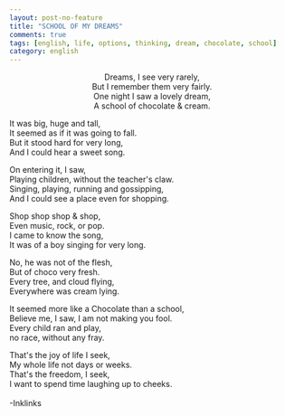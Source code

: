 ```yaml
---
layout: post-no-feature
title: "SCHOOL OF MY DREAMS"
comments: true
tags: [english, life, options, thinking, dream, chocolate, school]
category: english
---
```

<p align="center">
Dreams, I see very rarely,<br />
But I remember them very fairly.<br />
One night I saw a lovely dream,<br />
A school of chocolate & cream.<br />

It was big, huge and tall,<br />
It seemed as if it was going to fall.<br />
But it stood hard for very long,<br />
And I could hear a sweet song.<br />

On entering it, I saw,<br />
Playing children, without the teacher's claw.<br />
Singing, playing, running and gossipping,<br />
And I could see a place even for shopping.<br />

Shop shop shop & shop,<br />
Even music, rock, or pop.<br />
I came to know the song,<br />
It was of a boy singing for very long.<br />

No, he was not of the flesh,<br />
But of choco very fresh.<br />
Every tree, and cloud flying,<br />
Everywhere was cream lying.<br />

It seemed more like a Chocolate than a school,<br />
Believe me, I saw, I am not making you fool.<br />
Every child ran and play,<br />
no race, without any fray.<br />

That's the joy of life I seek,<br />
My whole life not days or weeks.<br />
That's the freedom, I seek,<br />
I want to spend time laughing up to cheeks.<br />
<br />
-Inklinks
</p>
